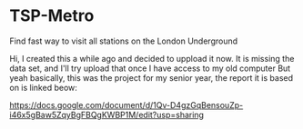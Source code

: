 # TSP-Metro
Find fast way to visit all stations on the London Underground
 
 Hi, I created this a while ago and decided to uppload it now.
 It is missing the data set, and I'll try upload that once I have access to my old computer
 But yeah basically, this was the project for my senior year, the report it is based on is linked beow:
 
 https://docs.google.com/document/d/1Qv-D4gzGqBensouZp-i46x5gBaw5ZqyBgFBQgKWBP1M/edit?usp=sharing

